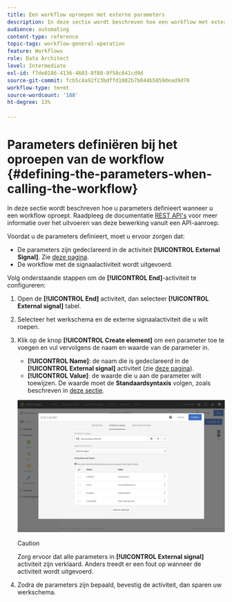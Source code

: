 ```yaml
---
title: Een workflow oproepen met externe parameters
description: In deze sectie wordt beschreven hoe een workflow met externe parameters wordt aangeroepen.
audience: automating
content-type: reference
topic-tags: workflow-general-operation
feature: Workflows
role: Data Architect
level: Intermediate
exl-id: f7de0186-4136-4603-8f80-9f58c641cd9d
source-git-commit: fcb5c4a92f23bdffd1082b7b044b5859dead9d70
workflow-type: tm+mt
source-wordcount: '188'
ht-degree: 13%

---
```


# Parameters definiëren bij het oproepen van de workflow {#defining-the-parameters-when-calling-the-workflow}

In deze sectie wordt beschreven hoe u parameters definieert wanneer u een workflow oproept. Raadpleeg de documentatie [REST API&#39;s](../../api/using/triggering-a-signal-activity.md) voor meer informatie over het uitvoeren van deze bewerking vanuit een API-aanroep.

Voordat u de parameters definieert, moet u ervoor zorgen dat:

* De parameters zijn gedeclareerd in de activiteit **[!UICONTROL External Signal]**. Zie [deze pagina](../../automating/using/declaring-parameters-external-signal.md).
* De workflow met de signaalactiviteit wordt uitgevoerd.

Volg onderstaande stappen om de **[!UICONTROL End]**-activiteit te configureren:

1. Open de **[!UICONTROL End]** activiteit, dan selecteer **[!UICONTROL External signal]** tabel.
1. Selecteer het werkschema en de externe signaalactiviteit die u wilt roepen.
1. Klik op de knop **[!UICONTROL Create element]** om een parameter toe te voegen en vul vervolgens de naam en waarde van de parameter in.

   * **[!UICONTROL Name]**: de naam die is gedeclareerd in de  **[!UICONTROL External signal]** activiteit (zie  [deze pagina](../../automating/using/declaring-parameters-external-signal.md)).
   * **[!UICONTROL Value]**: de waarde die u aan de parameter wilt toewijzen. De waarde moet de **Standaardsyntaxis** volgen, zoals beschreven in [deze sectie](../../automating/using/advanced-expression-editing.md#standard-syntax).

   ![](assets/extsignal_definingparameters_2.png)

   >[!CAUTION]
   >
   >Zorg ervoor dat alle parameters in **[!UICONTROL External signal]** activiteit zijn verklaard. Anders treedt er een fout op wanneer de activiteit wordt uitgevoerd.

1. Zodra de parameters zijn bepaald, bevestig de activiteit, dan sparen uw werkschema.

